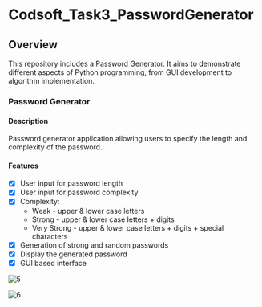 # Codsoft_Task3_PasswordGenerator

## Overview

This repository includes a Password Generator. It aims to demonstrate different aspects of Python programming, from GUI development to algorithm implementation.

### Password Generator

#### Description

Password generator application allowing users to specify the length and complexity of the password.

#### Features

- [x] User input for password length
- [x] User input for password complexity
- [x] Complexity:
     - Weak - upper & lower case letters
     - Strong - upper & lower case letters + digits
     - Very Strong - upper & lower case letters + digits + special characters 
- [x] Generation of strong and random passwords
- [x] Display the generated password
- [x] GUI based interface

![5](https://github.com/ihtkahs/Codsoft/assets/138241603/95fb75d2-f445-408c-ae95-750b0b6b5dae)

![6](https://github.com/ihtkahs/Codsoft/assets/138241603/ca5b057f-2085-41d5-8b03-a52cffc392dc)
